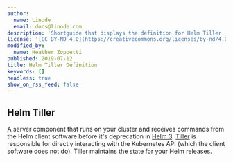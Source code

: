```yaml
---
author:
  name: Linode
  email: docs@linode.com
description: 'Shortguide that displays the definition for Helm Tiller.'
license: '[CC BY-ND 4.0](https://creativecommons.org/licenses/by-nd/4.0)'
modified_by:
  name: Heather Zoppetti
published: 2019-07-12
title: Helm Tiller Definition
keywords: []
headless: true
show_on_rss_feed: false
---
```


## Helm Tiller

A server component that runs on your cluster and receives commands from the Helm client software before it's deprecation in [Helm 3](https://helm.sh/docs/faq/#removal-of-tiller). [Tiller](https://v2.helm.sh/docs/glossary/#tiller) is responsible for directly interacting with the Kubernetes API (which the client software does not do). Tiller maintains the state for your Helm releases.